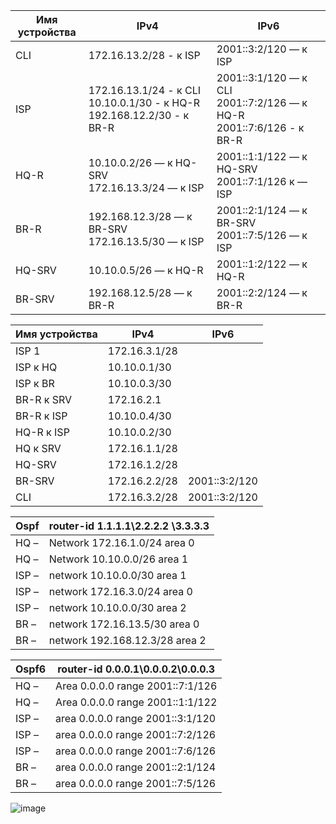 

|Имя устройства | IPv4 | IPv6 |
|------------|------|------|
| CLI | 172\.16.13.2/28 - к ISP |  2001::3:2/120 — к ISP |
| ISP | 172\.16.13.1/24 - к CLI<br />10\.10.0.1/30 - к HQ-R<br />192\.168.12.2/30 - к BR-R | 2001::3:1/120 — к CLI<br />2001::7:2/126 — к HQ-R<br />2001::7:6/126 - к BR-R |
| HQ-R | 10\.10.0.2/26  — к HQ-SRV  <br />172\.16.13.3/24  — к ISP  | 2001::1:1/122 — к HQ-SRV<br />2001::7:1/126 к — ISP |
| BR-R | 192\.168.12.3/28 — к BR-SRV 172.16.13.5/30 — к ISP | 2001::2:1/124 — к BR-SRV 2001::7:5/126 — к ISP |
| HQ-SRV | 10\.10.0.5/26 — к HQ-R  | 2001::1:2/122 — к HQ-R |
| BR-SRV | 192\.168.12.5/28 — к BR-R  | 2001::2:2/124 — к BR-R |


|Имя устройства | IPv4 | IPv6 |
|------------|------|------|
| ISP 1 | 172.16.3.1/28 | |
| ISP к HQ | 10.10.0.1/30 | |
| ISP к BR | 10.10.0.3/30 | |
| BR-R к SRV | 172.16.2.1 | |
| BR-R к ISP | 10.10.0.4/30 | |
| HQ-R к ISP | 10.10.0.2/30 | |
| HQ к SRV | 172.16.1.1/28 | |
| HQ-SRV | 172.16.1.2/28 | |
| BR-SRV | 172.16.2.2/28 | 2001::3:2/120|
| CLI | 172.16.3.2/28 | 2001::3:2/120 |

Ospf |router-id 1.1.1.1\2.2.2.2 \3.3.3.3
|------------|------------|
| HQ – |Network 172.16.1.0/24 area 0  |
| HQ – |Network 10.10.0.0/26 area 1 |
| ISP – |network 10.10.0.0/30 area 1 | 
| ISP – |network 172.16.3.0/24 area 0 |
| ISP – |network 10.10.0.0/30 area 2 |
| BR – |network 172.16.13.5/30 area 0 |
| BR – | network 192.168.12.3/28 area 2 |

Ospf6 | router-id 0.0.0.1\0.0.0.2\0.0.0.3
|------------|------------|
HQ – | Area 0.0.0.0 range 2001::7:1/126
HQ – | Area 0.0.0.0 range 2001::1:1/122
ISP – |area 0.0.0.0 range 2001::3:1/120
ISP – |area 0.0.0.0 range 2001::7:2/126
ISP – |area 0.0.0.0 range 2001::7:6/126
BR – |area 0.0.0.0 range 2001::2:1/124
BR – |area 0.0.0.0 range 2001::7:5/126

![image](https://github.com/Revenant262626/demka/assets/159104311/85b5a694-4dcd-42aa-ba70-1a0a01c623c7)

